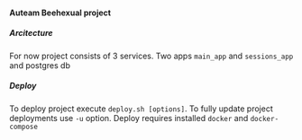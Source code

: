 #### Auteam Beehexual project

##### Arcitecture
For now project consists of 3 services. 
Two apps `main_app` and `sessions_app` and postgres db

##### Deploy
To deploy project execute `deploy.sh [options]`.
To fully update project deployments use `-u` option. 
Deploy requires installed `docker` and `docker-compose`

